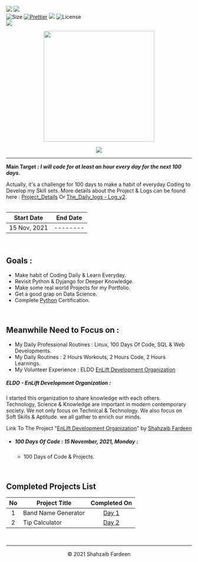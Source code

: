 <!-- Head Of The Page -->

![](http://ForTheBadge.com/images/badges/made-with-python.svg)
![](https://forthebadge.com/images/badges/built-by-developers.svg)</br>
![Size](https://img.shields.io/github/repo-size/Shahzaibfardeen/100_Days_Of_Code?color=red&label=Repo%20Size%20)
[![Prettier](https://img.shields.io/badge/Code%20Style-Prettier-red.svg)](https://github.com/prettier/prettier)
![](https://img.shields.io/tokei/lines/github/Shahzaibfardeen/100_Days_Of_Code?color=red&label=Lines%20of%20Code)
![License](https://img.shields.io/badge/License-MIT-red.svg)</br>
![](https://profile-counter.glitch.me/{100_Days_Code_Challenge}/count.svg)

<p align="center">
<img align="center" src="https://github.com/Iamtripathisatyam/iamtripathisatyam/blob/master/Content/manufacturetocat.png" width="300"/>
</p>

<p align="center">
    <img src="https://readme-jokes.vercel.app/api"/>
</p>


_________________________________

<!-- Body Of The Page -->

<!--
### <h1 align="center"><img src="https://img.shields.io/badge/DAY-1-9cf.svg?label=DAY&style=for-the-badge&logo=Python&logoColor=yellow"></h1>
### <ol> Problem 1: <a href="https://github.com/Shahzaibfardeen/100_Days_Of_Code/blob/main/DAYS/Day1/Band_Name_Generator.py">**Program to create a Band Name Generator.**</a></ol>
```python
	print("Welcome to the Band Name Generator.")
 	street = input("What's name of the city you grew up in?\n")
	pet = input("What's your pet's name?\n")
	print("Your band name could be " + street + " " + pet)
```
-->

**Main Target :** ***I will code for at least an hour every day for the next 100 days.***

Actually, it's a challenge for 100 days to make a habit of everyday Coding to Develop my Skill sets. More details about the Project & Logs can be found here :  [Project_Details](https://github.com/Shahzaibfardeen/100_Days_Of_Code/blob/main/Project_Detail_Logs.md) Or [The_Daily_logs - Log_v2](https://github.com/Shahzaibfardeen/100_Days_Of_Code/blob/main/log_v3.md).
<br>
<br/>

|  Start Date  | End Date |
| ------------ | ------------ |
| 15 Nov, 2021 | --------|
<br/>


## Goals :
- Make habit of Coding Daily & Learn Everyday.
- Revisit Python & Dyjango for Deeper Knowledge.
- Make some real world Projects for my Portfolio.
- Get a good grap on Data Science.
- Complete [Python](https://iqvia.udemy.com/course/100-days-of-code/learn/lecture/17841330#overview) Certification.
<br/>


## Meanwhile Need to Focus on :
- My Daily Professional Routines : Linux, 100 Days Of Code, SQL & Web Developments.
- My Daily Routines              : 2 Hours Workouts, 2 Hours Code, 2 Hours Learnings.
- My Volunteer Experience        : ELDO [EnLift Development Organization](https://shahzaibfardeen.github.io/EnLift_Development_Organization-/index.html)

##### *ELDO - EnLift Development Organization* : 
I started this organization to share knowledge with each others. Technology, Science & Knowledge are important in modern contemporary society. We not only focus on Technical & Technology. We also focus on Soft Skills & Aptitude. we all gather to enrich our minds.

Link To The Project "[EnLift Development Organization](https://shahzaibfardeen.github.io/EnLift_Development_Organization-/index.html)" by [Shahzaib Fardeen](https://www.instagram.com/shahzaib_fardeen/)

- ##### *100 Days Of Code : 15 November, 2021, Monday* : 
	- 100 Days of Code & Projects.
<br/>

## Completed Projects List

| No  |  Project Title  |  Completed On |
| :------------: | ------------ | :------------: |
| 1  | Band Name Generator | [Day 1](https://replit.com/@Shazz73/1-BandNameGenerator#main.py)  |
| 2  | Tip Calculator      | [Day 2]()  |

<!--| 3  | Rivet - Simple Blog Template  | [Day 6](https://github.com/mimukit/100-days-of-code-log#day-6-may-30-2017-tuesday "Day 6")  |
| 4  | React Weather App | [Day 15](https://github.com/mimukit/100-days-of-code-log#day-15-june-9-2017-friday "Day 15") |
| 5  | React Youtube App | [Day 25](https://github.com/mimukit/100-days-of-code-log#day-25-june-20-2017-tuesday "Day 25") |-->


<br/>
<hr/>

<p align="center"> &copy; 2021 Shahzaib Fardeen </p>

